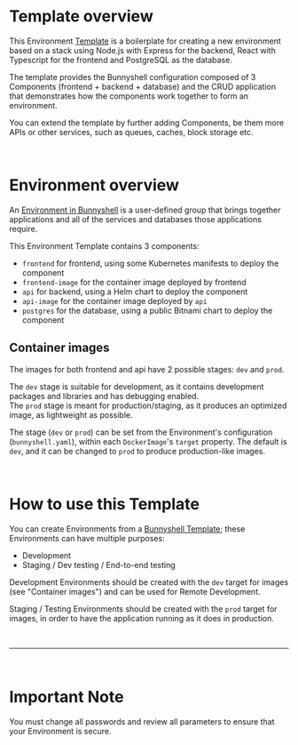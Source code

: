 # Template overview

This Environment [Template](https://documentation.bunnyshell.com/docs/templates-what-are-templates) is a boilerplate for creating a new environment based on a stack using Node.js with Express for the backend, React with Typescript for the frontend and PostgreSQL as the database.

The template provides the Bunnyshell configuration composed of 3 Components (frontend + backend + database) and the CRUD application that demonstrates how the components work together to form an environment.

You can extend the template by further adding Components, be them more APIs or other services, such as queues, caches, block storage etc.

&nbsp;

# Environment overview

An [Environment in Bunnyshell](https://documentation.bunnyshell.com/docs/environments) is a user-defined group that brings together applications and all of the services and databases those applications require.

This Environment Template contains 3 components:
- `frontend` for frontend, using some Kubernetes manifests to deploy the component
- `frontend-image` for the container image deployed by frontend
- `api` for backend, using a Helm chart to deploy the component
- `api-image` for the container image deployed by `api`
- `postgres` for the database, using a public Bitnami chart to deploy the component

## Container images

The images for both frontend and api have 2 possible stages: `dev` and `prod`.

The `dev` stage is suitable for development, as it contains development packages and libraries and has debugging enabled.  
The `prod` stage is meant for production/staging, as it produces an optimized image, as lightweight as possible.

The stage (`dev` or `prod`) can be set from the Environment's configuration (`bunnyshell.yaml`), within each `DockerImage`'s `target` property. The default is `dev`, and it can be changed to `prod` to produce production-like images.

&nbsp;

# How to use this Template

You can create Environments from a [Bunnyshell Template](https://documentation.bunnyshell.com/docs/templates-what-are-templates); these Environments can have multiple purposes:
- Development
- Staging / Dev testing / End-to-end testing

Development Environments should be created with the `dev` target for images (see "Container images") and can be used for Remote Development.

Staging / Testing Environments should be created with the `prod` target for images, in order to have the application running as it does in production.

&nbsp;

---

&nbsp;

# Important Note

You must change all passwords and review all parameters to ensure that your Environment is secure.
